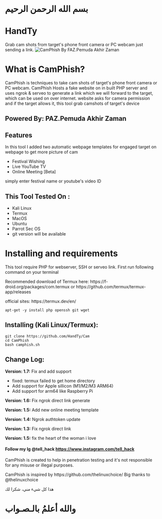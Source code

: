 #                                                                                                                                                                 بسم الله الرحمن الرحيم
# HandTy
Grab cam shots from target's phone front camera or PC webcam just sending a link.
![CamPhish By FAZ.Pemuda Akhir Zaman](https://i.imghippo.com/files/VhrAC1723911538.png)

# What is CamPhish?
<p>CamPhish is techniques to take cam shots of target's phone front camera or PC webcam. CamPhish Hosts a fake website on in built PHP server and uses ngrok & serveo to generate a link which we will forward to the target, which can be used on over internet. website asks for camera permission and if the target allows it, this tool grab camshots of target's device </p>

## Powered By: PAZ.Pemuda Akhir Zaman

## Features
<p>In this tool I added two automatic webpage templates for engaged target on webpage to get more picture of cam</p>
<ul>
  <li>Festival Wishing</li>
  <li>Live YouTube TV</li>
   <li>Online Meeting [Beta]</li>
</ul>
<p>simply enter festival name or youtube's video ID</p>

## This Tool Tested On :
<ul>
  <li>Kali Linux</li>
  <li>Termux</li>
  <li>MacOS</li>
  <li>Ubuntu</li>
  <li>Parrot Sec OS</li>
  <li>git version will be available</li>
</ul>

# Installing and requirements
<p>This tool require PHP for webserver, SSH or serveo link. First run following command on your terminal</p>
<p>Recommended download of Termux here: https://f-droid.org/packages/com.termux or https://github.com/termux/termux-app/releases</p>
<p>official sites: https://termux.dev/en/</p>

```
apt-get -y install php openssh git wget
```

## Installing (Kali Linux/Termux):

```
git clone https://github.com/HandTy/Cam
cd CamPhish
bash camphish.sh
```

## Change Log:

<p><b>Version: 1.7:</b> Fix and add support</p>
<ul>
  <li>fixed: termux failed to get home directory</li>
  <li>Add support for Apple sillicon (M1/M2/M3 ARM64)</li>
  <li>Add support for arm64 like Raspberry Pi</li>
</ul>
<p><b>Version: 1.6:</b> Fix ngrok direct link generate</p>
<p><b>Version: 1.5:</b> Add new online meeting template</p>
<p><b>Version: 1.4:</b> Ngrok authtoken update</p>
<p><b>Version: 1.3:</b> Fix ngrok direct link</p>
 <p><b>Version: 1.5:</b> fix the heart of the woman i love</p>

#### Follow my Ig @tell_hack <a href="">https://www.instagram.com/tell_hack</a>
<p>CamPhish is created to help in penetration testing and it's not responsible for any misuse or illegal purposes.</p>
<p>CamPhish is inspired by https://github.com/thelinuxchoice/ Big thanks to @thelinuxchoice</p>
<p>هذا كل شيء مني، شكرا لك</p>

#                                                                                                                                                                           والله أعلمُ بالـصـواب     
